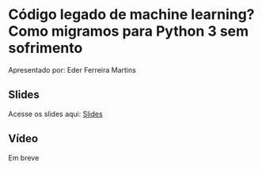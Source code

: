 # Código legado de machine learning? Como migramos para Python 3 sem sofrimento

Apresentado por: Eder Ferreira Martins


## Slides

Acesse os slides aqui: [Slides](./)


## Vídeo

Em breve